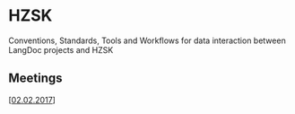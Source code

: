 # HZSK
Conventions, Standards, Tools and Workflows for data interaction between LangDoc projects and HZSK

## Meetings

[[02.02.2017](https://github.com/langdoc/HZSK/blob/master/Meeting170202.md)]
